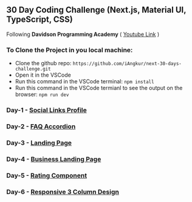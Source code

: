 ## 30 Day Coding Challenge (Next.js, Material UI, TypeScript, CSS)

Following <b>Davidson Programming Academy</b>
( [Youtube Link](https://www.youtube.com/watch?v=fmINfatqWj4&list=PL4Sjj55AOe23m6LrrtCK3rG_JkUGC68kS) )

### To Clone the Project in you local machine:
 - Clone the github repo: ```https://github.com/iAngkur/next-30-days-challenge.git```
 - Open it in the VSCode
 - Run this command in the VSCode terminal:
   ``` npm install ```
 - Run this command in the VSCode termianl to see the output on the browser:
   ``` npm run dev ```

### Day-1 - [Social Links Profile](https://github.com/iAngkur/next-30-days-challenge/tree/main/app/day1)
### Day-2 - [FAQ Accordion](https://github.com/iAngkur/next-30-days-challenge/tree/main/app/day2)
### Day-3 - [Landing Page](https://github.com/iAngkur/next-30-days-challenge/tree/main/app/day3)
### Day-4 - [Business Landing Page](https://github.com/iAngkur/next-30-days-challenge/tree/main/app/day4)
### Day-5 - [Rating Component](https://github.com/iAngkur/next-30-days-challenge/tree/main/app/day5)
### Day-6 - [Responsive 3 Column Design](https://github.com/iAngkur/next-30-days-challenge/tree/main/app/day6)
